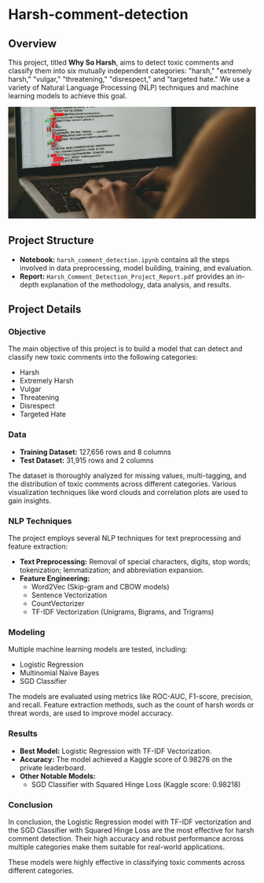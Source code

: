 # Harsh-comment-detection

## Overview

This project, titled **Why So Harsh**, aims to detect toxic comments and classify them into six mutually independent categories: "harsh," "extremely harsh," "vulgar," "threatening," "disrespect," and "targeted hate." We use a variety of Natural Language Processing (NLP) techniques and machine learning models to achieve this goal.

![Banner Image](https://github.com/shreyasic77/Harsh-comment-detection/blob/main/harsh_comment_image.jpeg)

## Project Structure

* **Notebook:** `harsh_comment_detection.ipynb` contains all the steps involved in data preprocessing, model building, training, and evaluation.
* **Report:** `Harsh_Comment_Detection_Project_Report.pdf` provides an in-depth explanation of the methodology, data analysis, and results.


## Project Details

### Objective

The main objective of this project is to build a model that can detect and classify new toxic comments into the following categories:

* Harsh
* Extremely Harsh
* Vulgar
* Threatening
* Disrespect
* Targeted Hate

### Data

* **Training Dataset:** 127,656 rows and 8 columns
* **Test Dataset:** 31,915 rows and 2 columns

The dataset is thoroughly analyzed for missing values, multi-tagging, and the distribution of toxic comments across different categories. Various visualization techniques like word clouds and correlation plots are used to gain insights.

### NLP Techniques

The project employs several NLP techniques for text preprocessing and feature extraction:

* **Text Preprocessing:** Removal of special characters, digits, stop words; tokenization; lemmatization; and abbreviation expansion.
* **Feature Engineering:**
  * Word2Vec (Skip-gram and CBOW models)
  * Sentence Vectorization
  * CountVectorizer
  * TF-IDF Vectorization (Unigrams, Bigrams, and Trigrams)

### Modeling

Multiple machine learning models are tested, including:

* Logistic Regression
* Multinomial Naive Bayes
* SGD Classifier

The models are evaluated using metrics like ROC-AUC, F1-score, precision, and recall. Feature extraction methods, such as the count of harsh words or threat words, are used to improve model accuracy.

### Results

* **Best Model:** Logistic Regression with TF-IDF Vectorization.
* **Accuracy:** The model achieved a Kaggle score of 0.98276 on the private leaderboard.
* **Other Notable Models:**
  * SGD Classifier with Squared Hinge Loss (Kaggle score: 0.98218)

### Conclusion
In conclusion, the Logistic Regression model with TF-IDF vectorization and the SGD Classifier with Squared Hinge Loss are the most effective for harsh comment detection. Their high accuracy and robust performance across multiple categories make them suitable for real-world applications.

These models were highly effective in classifying toxic comments across different categories.

  
